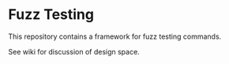 
# Fuzz Testing
 
This repository contains a framework for fuzz testing 
commands. 

See wiki for discussion of design space.

